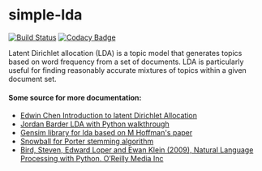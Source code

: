 # simple-lda

[![Build Status](https://travis-ci.org/Sylhare/simple-lda.svg?branch=master)](https://travis-ci.org/Sylhare/simple-lda) [![Codacy Badge](https://api.codacy.com/project/badge/Grade/78c4fa98c13b461a9efb74e66492ee5b)](https://www.codacy.com/app/Sylhare/lda?utm_source=github.com&amp;utm_medium=referral&amp;utm_content=Sylhare/lda&amp;utm_campaign=Badge_Grade)

Latent Dirichlet allocation (LDA) is a topic model that generates topics based on word frequency from a set of documents. LDA is particularly useful for finding reasonably accurate mixtures of topics within a given document set.

#### Some source for more documentation:

- [Edwin Chen Introduction to latent Dirichlet Allocation](http://blog.echen.me/2011/08/22/introduction-to-latent-dirichlet-allocation/)
- [Jordan Barder LDA with Python walkthrough](https://rstudio-pubs-static.s3.amazonaws.com/79360_850b2a69980c4488b1db95987a24867a.html)
- [Gensim library for lda based on M Hoffman's paper](https://radimrehurek.com/gensim/models/ldamodel.html) 
- [Snowball for Porter stemming algorithm ](http://snowball.tartarus.org/algorithms/english/stemmer.html)
- [Bird, Steven, Edward Loper and Ewan Klein (2009), Natural Language Processing with Python. O’Reilly Media Inc
](http://www.nltk.org/index.html)
